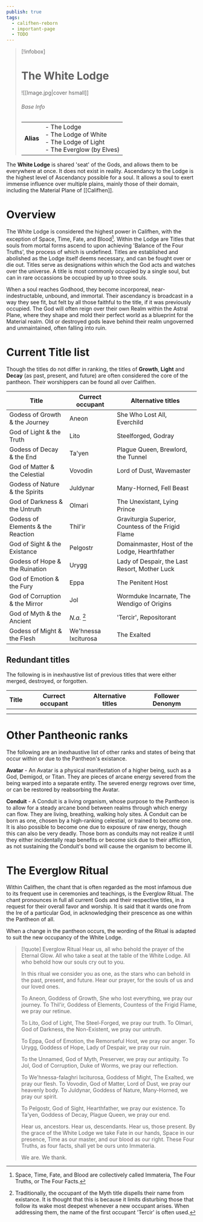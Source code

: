```yaml
---
publish: true
tags:
  - califhen-reborn
  - important-page
  - TODO
---
```

> [!infobox]  
> # The White Lodge
> ![[Image.jpg|cover hsmall]]  
> ###### Base Info
> | | |  
> |---|---|  
> | **Alias** | - The Lodge<br>- The Lodge of White<br>- The Lodge of Light<br>- The Everglow (by Elves) | 

The **White Lodge** is shared 'seat' of the Gods, and allows them to be everywhere at once. It does not exist in reality. Ascendancy to the Lodge is the highest level of Ascendancy possible for a soul. It allows a soul to exert immense influence over multiple plains, mainly those of their domain, including the Material Plane of [[Califhen]].
# Overview
The White Lodge is considered the highest power in Califhen, with the exception of Space, Time, Fate, and Blood[^1]. Within the Lodge are Titles that souls from mortal forms ascend to upon achieving 'Balance of the Four Truths', the process of which is undefined. Titles are established and abolished as the Lodge itself deems necessary, and can be fought over or die out. Titles serve as designations within which the God acts and watches over the universe. A title is most commonly occupied by a single soul, but can in rare occassions be occupied by up to three souls.

When a soul reaches Godhood, they become incorporeal, near-indestructable, unbound, and immortal. Their ascendancy is broadcast in a way they see fit, but felt by all those faithful to the title, if it was previously occupied. The God will often reign over their own Realm within the Astral Plane, where they shape and mold their perfect world as a blueprint for the Material realm. Old or destroyed gods leave behind their realm ungoverned and unmaintained, often falling into ruin.
# Current Title list
Though the titles do not differ in ranking, the titles of **Growth**, **Light** and **Decay** (as past, present, and future) are often considered the core of the pantheon. Their worshippers can be found all over Califhen.

| Title                             | Currect occupant     | Alternative titles                                 |
| --------------------------------- | -------------------- | -------------------------------------------------- |
| Godess of Growth & the Journey    | Aneon                | She Who Lost All, Everchild                        |
| God of Light & the Truth          | Lito                 | Steelforged, Godray                                |
| Godess of Decay & the End         | Ta'yen               | Plague Queen, Brewlord, the Tunnel                 |
| God of Matter & the Celestial     | Vovodin              | Lord of Dust, Wavemaster                           |
| Godess of Nature & the Spirits    | Juldynar             | Many-Horned, Fell Beast                            |
| God of Darkness & the Untruth     | Olmari               | The Unexistant, Lying Prince                       |
| Godess of Elements & the Reaction | Thil'ir              | Graviturgia Superior, Countess of the Frigid Flame |
| God of Sight & the Existance      | Pelgostr             | Domainmaster, Host of the Lodge, Hearthfather      |
| Godess of Hope & the Ruination    | Urygg                | Lady of Despair, the Last Resort, Mother Luck      |
| God of Emotion & the Fury         | Eppa                 | The Penitent Host                                  |
| God of Corruption & the Mirror    | Jol                  | Wormduke Incarnate, The Wendigo of Origins         |
| God of Myth & the Ancient         | *N.a.* [^2]          | 'Tercir', Repositorant                             |
| Godess of Might & the Flesh       | We'hnessa Ixciturosa | The Exalted                                        |
## Redundant titles
The following is in inexhaustive list of previous titles that were either merged, destroyed, or forgotten.

| Title | Currect occupant | Alternative titles | Follower Denonym |
| ----- | ---------------- | ------------------ | ---------------- |
|       |                  |                    |                  |
|       |                  |                    |                  |
# Other Pantheonic ranks
The following are an inexhaustive list of other ranks and states of being that occur within or due to the Pantheon's existance.

**Avatar** - An Avatar is a physical manifestation of a higher being, such as a God, Demigod, or Titan. They are pieces of arcane energy severed from the being warped into a separate entity. The severed energy regrows over time, or can be restored by reabsorbing the Avatar.

**Conduit** - A Conduit is a living organism, whose purpose to the Pantheon is to allow for a steady arcane bond between realms through which energy can flow. They are living, breathing, walking holy sites. A Conduit can be born as one, chosen by a high-ranking celestial, or trained to become one. It is also possible to become one due to exposure of raw energy, though this can also be very deadly. Those born as conduits may not realize it until they either incidentally reap benefits or become sick due to their affliction, as not sustaining the Conduit's bond will cause the organism to become ill.
# The Everglow Ritual
Within Califhen, the chant that is often regarded as the most infamous due to its frequent use in ceremonies and teachings, is the Everglow Ritual. The chant pronounces in full all current Gods and their respective titles, in a request for their overall favor and worship. It is said that it wards one from the Ire of a particular God, in acknowledging their prescence as one within the Pantheon of all.

When a change in the pantheon occurs, the wording of the Ritual is adapted to suit the new occupancy of the White Lodge.

> [!quote] Everglow Ritual
> Hear us, all who behold the prayer of the Eternal Glow. All who take a seat at the table of the White Lodge. All who behold how our souls cry out to you.
>
> In this ritual we consider you as one, as the stars who can behold in the past, present, and future. Hear our prayer, for the souls of us and our loved ones.
>
> To Aneon, Goddess of Growth, She who lost everything, we pray our journey.
> To Thil'ir, Goddess of Elements, Countess of the Frigid Flame, we pray our retinue.
>
> To Lito, God of Light, The Steel-Forged, we pray our truth.
> To Olmari, God of Darkness, the Non-Existent, we pray our untruth.
>
> To Eppa, God of Emotion, the Remorseful Host, we pray our anger.
> To Urygg, Goddess of Hope, Lady of Despair, we pray our ruin.
>
> To the Unnamed, God of Myth, Preserver, we pray our antiquity.
> To Jol, God of Corruption, Duke of Worms, we pray our reflection.
>
> To We'hnessa-falaghri Ixciturosa, Goddess of Might, The Exalted, we pray our flesh.
> To Vovodin, God of Matter, Lord of Dust, we pray our heavenly body.
> To Juldynar, Goddess of Nature, Many-Horned, we pray our spirit.
>
> To Pelgostr, God of Sight, Hearthfather, we pray our existence.
> To Ta'yen, Goddess of Decay, Plague Queen, we pray our end.
>
> Hear us, ancestors. Hear us, descendants. Hear us, those present. By the grace of the White Lodge we take Fate in our hands, Space in our presence, Time as our master, and our blood as our right. These Four Truths, as four facts, shall yet be ours unto Immateria.
>
> We are. We thank.

[^1]: Space, Time, Fate, and Blood are collectively called Immateria, The Four Truths, or The Four Facts.
[^2]: Traditionally, the occupant of the Myth title dispells their name from existance. It is thought that this is because it limits disturbing those that follow its wake most deepest whenever a new occupant arises. When addressing them, the name of the first occupant 'Tercir' is often used.